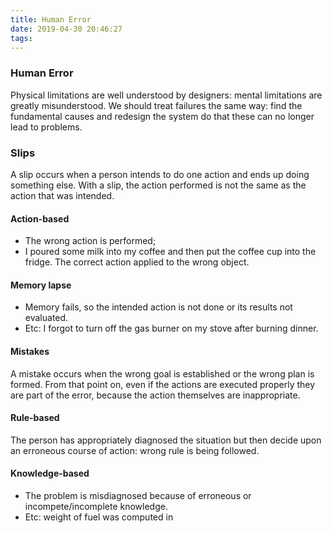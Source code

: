 ```yaml
---
title: Human Error
date: 2019-04-30 20:46:27
tags:
---
```






### Human Error 

Physical limitations are well understood by designers: mental limitations are greatly misunderstood.  We should treat failures the same way: find the fundamental causes and redesign the system do that these can no longer lead to problems.





### Slips



A slip occurs when a person intends to do one action and ends up doing something else. With a slip, the action performed is not the same as the action that was intended.



#### 	Action-based

- The wrong action is performed;
- I poured some milk into my coffee and then put the coffee cup into the fridge. The correct action applied to the wrong object.



#### 	Memory lapse

- Memory fails, so the intended action is not done or its results not evaluated.
- Etc: I forgot to turn off the gas burner on my stove after burning dinner.





#### Mistakes

 A mistake occurs when the wrong goal is established or the wrong plan is formed. From that point on, even if the actions are executed properly they are part of the error, because the action themselves are inappropriate.







#### Rule-based

The person has appropriately diagnosed the situation but then decide upon an erroneous course of action: wrong rule is being followed.

#### Knowledge-based

- The problem is misdiagnosed because of erroneous or incompete/incomplete knowledge.
- Etc: weight of fuel was computed in 



​	






